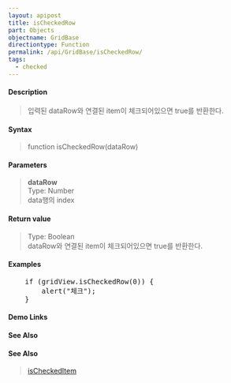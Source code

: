 ```yaml
---
layout: apipost
title: isCheckedRow
part: Objects
objectname: GridBase
directiontype: Function
permalink: /api/GridBase/isCheckedRow/
tags:
  - checked
---
```



#### Description

> 입력된 dataRow와 연결된 item이 체크되어있으면 true를 반환한다.  

#### Syntax

> function isCheckedRow(dataRow)  

#### Parameters

> **dataRow**  
> Type: Number  
> data행의 index  

#### Return value

> Type: Boolean  
> dataRow와 연결된 item이 체크되어있으면 true를 반환한다.  

#### Examples 

<pre class="prettyprint">
    if (gridView.isCheckedRow(0)) {
        alert("체크");
    }
</pre>

#### Demo Links
#### See Also

#### See Also
> [isCheckedItem](/api/GridBase/isCheckedItem)